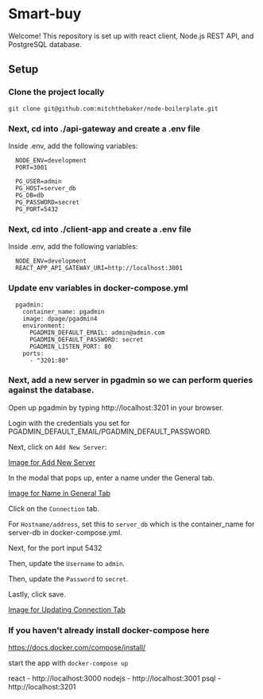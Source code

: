 # Smart-buy 

Welcome! This repository is set up with react client, Node.js REST API, and PostgreSQL database. 

## Setup

### Clone the project locally 

`git clone git@github.com:mitchthebaker/node-boilerplate.git`

### Next, cd into ./api-gateway and create a .env file 

Inside .env, add the following variables:

```
  NODE_ENV=development
  PORT=3001

  PG_USER=admin
  PG_HOST=server_db
  PG_DB=db
  PG_PASSWORD=secret
  PG_PORT=5432
```
### Next, cd into ./client-app and create a .env file 

Inside .env, add the following variables: 

```
  NODE_ENV=development
  REACT_APP_API_GATEWAY_URI=http://localhost:3001
```

### Update env variables in docker-compose.yml

```
  pgadmin:
    container_name: pgadmin
    image: dpage/pgadmin4
    environment: 
      PGADMIN_DEFAULT_EMAIL: admin@admin.com
      PGADMIN_DEFAULT_PASSWORD: secret
      PGADMIN_LISTEN_PORT: 80
    ports: 
      - "3201:80"
```

### Next, add a new server in pgadmin so we can perform queries against the database. 

Open up pgadmin by typing http://localhost:3201 in your browser. 

Login with the credentials you set for PGADMIN_DEFAULT_EMAIL/PGADMIN_DEFAULT_PASSWORD. 

Next, click on `Add New Server`:

[Image for Add New Server](https://imgur.com/CFD67lu)

In the modal that pops up, enter a name under the General tab. 

[Image for Name in General Tab](https://imgur.com/kqWAy8r)

Click on the `Connection` tab.

For `Hostname/address`, set this to `server_db` which is the container_name for server-db in docker-compose.yml. 

Next, for the port input 5432

Then, update the `Username` to `admin`.

Then, update the `Password` to `secret`.

Lastly, click save. 

[Image for Updating Connection Tab](https://imgur.com/WNdLtwQ)

### If you haven't already install docker-compose here

https://docs.docker.com/compose/install/

start the app with `docker-compose up` 

react - http://localhost:3000
nodejs - http://localhost:3001
psql - http://localhost:3201